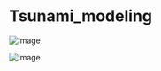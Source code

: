 # Tsunami_modeling

![image](https://github.com/user-attachments/assets/11e376d1-5e5b-4469-bcc5-d4fb26e0f96e)

![image](https://github.com/user-attachments/assets/5fdc776b-65b7-4c15-b3f2-2c3165a31763)

